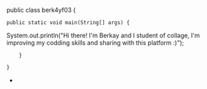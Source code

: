 public class berk4yf03 {

	public static void main(String[] args) {
  
  System.out.println("Hi there! I'm Berkay and I student of collage, I'm improving my codding skills and sharing with this platform :)");
  
		}
    
    }
- 
<!---
berk4yf03/berk4yf03 is a ✨ special ✨ repository because its `README.md` (this file) appears on your GitHub profile.
You can click the Preview link to take a look at your changes.
--->
